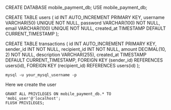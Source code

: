 CREATE DATABASE mobile_payment_db;
USE mobile_payment_db;

CREATE TABLE users (
    id INT AUTO_INCREMENT PRIMARY KEY,
    username VARCHAR(50) UNIQUE NOT NULL,
    password VARCHAR(100) NOT NULL,
    email VARCHAR(100) UNIQUE NOT NULL,
    created_at TIMESTAMP DEFAULT CURRENT_TIMESTAMP
);

CREATE TABLE transactions (
    id INT AUTO_INCREMENT PRIMARY KEY,
    sender_id INT NOT NULL,
    recipient_id INT NOT NULL,
    amount DECIMAL(10, 2) NOT NULL,
    description VARCHAR(255),
    created_at TIMESTAMP DEFAULT CURRENT_TIMESTAMP,
    FOREIGN KEY (sender_id) REFERENCES users(id),
    FOREIGN KEY (recipient_id) REFERENCES users(id)
);


`mysql -u your_mysql_username -p
`

Here we create the user 
```CREATE USER 'mobi_user'@'%' IDENTIFIED BY 'password';
GRANT ALL PRIVILEGES ON mobile_payment_db.* TO 'mobi_user'@'localhost';
FLUSH PRIVILEGES;


```

